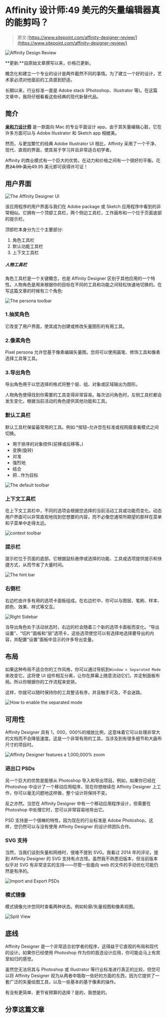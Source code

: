 # Affinity 设计师:49 美元的矢量编辑器真的能剪吗？

> 原文:[https://www.sitepoint.com/affinity-designer-review/](https://www.sitepoint.com/affinity-designer-review/)

![Affinity Design Review](../Images/145bbad5154f4139ac51a69a9c9c5041.png)

**更新:**自原始文章撰写以来，价格已更新。

概念化和建立一个专业的设计是两件截然不同的事情。为了建立一个好的设计，艺术家必须对他面前的工具感到舒适。

长期以来，行业标准一直是 Adobe stack (Photoshop、Illustrator 等)。在这篇文章中，我将仔细看看这些经典的现代新替代品。

## 简介

[**亲和力设计师**](https://affinity.serif.com/en-gb/designer/) 是一款面向 Mac 的专业平面设计 app。由于其矢量编辑心脏，它在许多方面可以与 Adobe Illustrator 和 Sketch app 相媲美。

然而，与更加繁忙的经典 Adobe Illustrator UI 相比，Affinity 采用了一个干净、现代、直观的界面，使其易于学习并且非常适合初学者。

Affinity 的商业模式有一个巨大的优势。在动力和价格之间有一个很好的平衡。花费~~24.99 美元~~49.95 美元即可获得许可证！

## 用户界面

![The Affinity Designer UI](../Images/da51c8594354d7c04fcd697883d6ab6c.png)

该应用程序的用户界面与我们在 Adobe package 或 Sketch 应用程序中看到的非常相似。它拥有一个顶部工具栏，两个侧边工具栏，工作画布和一个位于页面底部的提示栏。

顶部栏本身分为三个主要部分:

1.  角色工具栏
2.  默认功能工具栏
3.  上下文工具栏

##### 人物工具栏

角色工具栏是一个关键概念，也是 Affinity Designer 区别于其他应用的一个特性。人物角色是用来根据你的目标在不同的工具和功能之间轻松快速地切换的。在写这篇文章的时候有三个角色:

![The persona toolbar](../Images/bddc31d6bf34a95f4357f48db136cc87.png)

### 1.抽奖角色

它改变了用户界面，使其成为创建或修改矢量图形的有用工具。

### 2.像素角色

Pixel persona 允许您基于像素编辑矢量图。您将可以使用画笔、修饰工具和像素选择工具等工具。

### 3.导出角色

导出角色用于以您选择的格式将整个层、组、对象或区域输出为图形。

人物角色使得找到你需要的工具变得非常容易。每次访问角色时，左侧工具栏都会发生变化，根据当前活动的角色提供其他功能和工具。

### 默认工具栏

默认工具栏保留最常用的工具。例如:*按钮–允许您在标准或视网膜查看模式之间切换。

*   用于排序的对象控件(前移或后移等。)
*   变换(旋转)
*   对准
*   强烈地
*   结合
*   把…作为目标

![The default toolbar ](../Images/3889d6802747c8641645ca9cdade273b.png)

### 上下文工具栏

在上下文工具栏中，不同的选项会根据您选择的当前活动工具或功能而变化。动态用户界面可以非常直观地找到您想要的内容，而不必像您通常所期望的那样在菜单和子菜单中走得太远。

![context toolbar](../Images/c8b9cb654a8a4775d7b46fea43512936.png)

### 提示栏

提示栏位于页面的底部。它根据鼠标悬停或选择的功能、工具或选项提供提示和快捷方式，从而节省了大量时间。

![The hint bar ](../Images/30f1af9d50bbaf60bb306dd2277fc2f9.png)

### 右侧栏

右边栏由许多有用的选项卡面板组成。在右边栏中，你可以与图层、笔刷、样本、颜色、效果、样式等交互。

![Right Sidebar](../Images/845b93778fed0347c19dbbfafb154673.png)

当导出角色处于活动状态时，右边的栏会随着三个新的选项卡面板而变化。“导出设置”、“切片”面板和“层”选项卡，这些选项使您可以有选择地选择要导出的内容，并配置“设置”面板中显示的许多导出变量。

## 布局

如果这种布局不适合你的工作风格，你可以通过导航到`Window > Separated Mode`来改变它。这将使 UI 组件相互分离，让你在屏幕上随意流动它们，并定制面板布局。所以你根据你的工作流程来安排。

这样，你就可以随时保持你的工具整洁有序，并且触手可及，不会迷路。

![How to enable the separated mode](../Images/f5da9b33c53562aff02e7cede2af7fae.png)

## 可用性

Affinity Designer 具有 1，000，000%的缩放比例，这意味着它可以处理非常大的文档而不会降低速度。这是一个非常有用的工具，当涉及到有很多细节和大画布尺寸的项目时。

![Affinity Designer features a 1,000,000% zoom](../Images/e789071795c696a602e034c8f6bdcb1c.png)

### **进出口 PSDs**

另一个巨大的优势是能够从 Photoshop 导入和导出项目。例如，如果你已经在 Photoshop 中设计了一个移动应用程序，现在你想继续在 Affinity Designer 上工作，你可以毫无问题地这样做，整个设计将保持不变。

反之亦然。当您在 Affinity Designer 中有一个移动应用程序设计，但需要在 Photoshop 中处理它时，您可以非常容易地导出它。

PSD 支持是一个很棒的特性，因为现在的行业标准是 Adobe Photoshop。这样，您仍然可以与没有使用 Affinity Designer 的设计师团队合作。

### SVG 支持

当然，当我们谈到矢量和网络时，很难不提到 SVG。我看过 2014 年的评论，提到 Affinity Designer 的 SVG 支持有点古怪。虽然我不熟悉旧版本，但当前版本似乎对 SVG 有非常坚实的支持——尽管一些面向 web 的文件的手动优化可能仍然是有序的。

![Import and Export PSDs](../Images/1b97c291b9393495cd488e008a1c7c5b.png)

### 模式镜像

模式镜像允许您同时查看两种状态。例如轮廓/矢量视图和像素视图。

![Split View](../Images/a4af6f001b69f9e195064861940826f3.png)

## 底线

Affinity Designer 是一个非常适合初学者的程序，这得益于它直观的布局和现代的设计。如果你已经使用 Photoshop 作为你的首选设计应用，你可能会马上有宾至如归的感觉。

虽然您无法将其与 Photoshop 或 Illustrator 等行业标准进行真正的比较，但您可以将 Affinity Designer 视为从两者中吸取一些好的方面的东西，因为它提供了一套广泛的矢量绘图工具，以及一些基本的基于像素的操作。

有没有更简单、更节省预算的选择？是的，我想是的。

## 分享这篇文章
